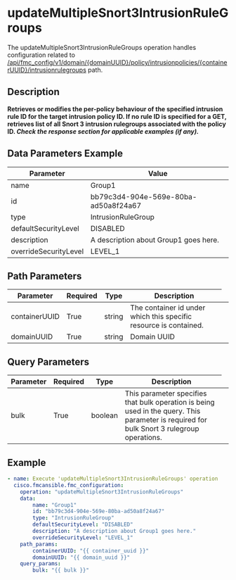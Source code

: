 # updateMultipleSnort3IntrusionRuleGroups

The updateMultipleSnort3IntrusionRuleGroups operation handles configuration related to [/api/fmc_config/v1/domain/{domainUUID}/policy/intrusionpolicies/{containerUUID}/intrusionrulegroups](/paths//api/fmc_config/v1/domain/{domain_uuid}/policy/intrusionpolicies/{container_uuid}/intrusionrulegroups.md) path.&nbsp;
## Description
**Retrieves or modifies the per-policy behaviour of the specified intrusion rule ID for the target intrusion policy ID. If no rule ID is specified for a GET, retrieves list of all Snort 3 intrusion rulegroups associated with the policy ID. _Check the response section for applicable examples (if any)._**

## Data Parameters Example
| Parameter | Value |
| --------- | -------- |
| name | Group1 |
| id | bb79c3d4-904e-569e-80ba-ad50a8f24a67 |
| type | IntrusionRuleGroup |
| defaultSecurityLevel | DISABLED |
| description | A description about Group1 goes here. |
| overrideSecurityLevel | LEVEL_1 |

## Path Parameters
| Parameter | Required | Type | Description |
| --------- | -------- | ---- | ----------- |
| containerUUID | True | string <td colspan=3> The container id under which this specific resource is contained. |
| domainUUID | True | string <td colspan=3> Domain UUID |

## Query Parameters
| Parameter | Required | Type | Description |
| --------- | -------- | ---- | ----------- |
| bulk | True | boolean <td colspan=3> This parameter specifies that bulk operation is being used in the query. This parameter is required for bulk Snort 3 rulegroup operations. |

## Example
```yaml
- name: Execute 'updateMultipleSnort3IntrusionRuleGroups' operation
  cisco.fmcansible.fmc_configuration:
    operation: "updateMultipleSnort3IntrusionRuleGroups"
    data:
        name: "Group1"
        id: "bb79c3d4-904e-569e-80ba-ad50a8f24a67"
        type: "IntrusionRuleGroup"
        defaultSecurityLevel: "DISABLED"
        description: "A description about Group1 goes here."
        overrideSecurityLevel: "LEVEL_1"
    path_params:
        containerUUID: "{{ container_uuid }}"
        domainUUID: "{{ domain_uuid }}"
    query_params:
        bulk: "{{ bulk }}"

```